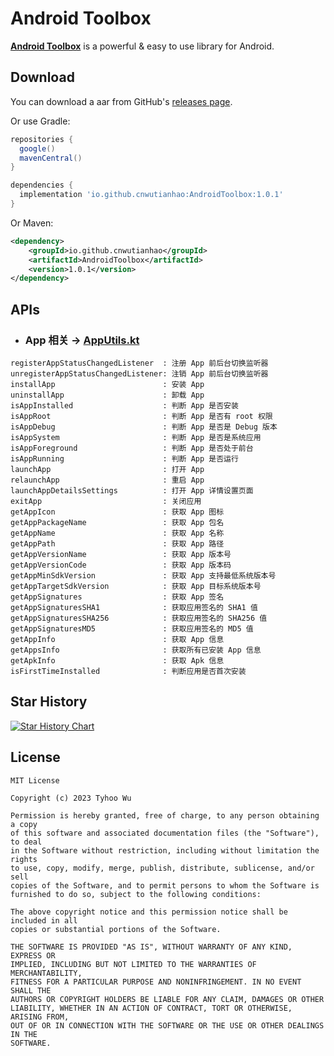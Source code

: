 # Android Toolbox

**[Android Toolbox](https://central.sonatype.com/artifact/io.github.cnwutianhao/AndroidToolbox)** is a powerful & easy to use library for Android.

## Download

You can download a aar from GitHub's [releases page](https://github.com/cnwutianhao/android-toolbox/releases).

Or use Gradle:

```gradle
repositories {
  google()
  mavenCentral()
}

dependencies {
  implementation 'io.github.cnwutianhao:AndroidToolbox:1.0.1'
}
```

Or Maven:

```xml
<dependency>
    <groupId>io.github.cnwutianhao</groupId>
    <artifactId>AndroidToolbox</artifactId>
    <version>1.0.1</version>
</dependency>
```

## APIs

* ### App 相关 -> [AppUtils.kt](https://github.com/cnwutianhao/android-toolbox/blob/main/Toolbox/library/src/main/java/com/tyhoo/android/toolbox/AppUtils.kt)
```
registerAppStatusChangedListener  : 注册 App 前后台切换监听器
unregisterAppStatusChangedListener: 注销 App 前后台切换监听器
installApp                        : 安装 App
uninstallApp                      : 卸载 App
isAppInstalled                    : 判断 App 是否安装
isAppRoot                         : 判断 App 是否有 root 权限
isAppDebug                        : 判断 App 是否是 Debug 版本
isAppSystem                       : 判断 App 是否是系统应用
isAppForeground                   : 判断 App 是否处于前台
isAppRunning                      : 判断 App 是否运行
launchApp                         : 打开 App
relaunchApp                       : 重启 App
launchAppDetailsSettings          : 打开 App 详情设置页面
exitApp                           : 关闭应用
getAppIcon                        : 获取 App 图标
getAppPackageName                 : 获取 App 包名
getAppName                        : 获取 App 名称
getAppPath                        : 获取 App 路径
getAppVersionName                 : 获取 App 版本号
getAppVersionCode                 : 获取 App 版本码
getAppMinSdkVersion               : 获取 App 支持最低系统版本号
getAppTargetSdkVersion            : 获取 App 目标系统版本号
getAppSignatures                  : 获取 App 签名
getAppSignaturesSHA1              : 获取应用签名的 SHA1 值
getAppSignaturesSHA256            : 获取应用签名的 SHA256 值
getAppSignaturesMD5               : 获取应用签名的 MD5 值
getAppInfo                        : 获取 App 信息
getAppsInfo                       : 获取所有已安装 App 信息
getApkInfo                        : 获取 Apk 信息
isFirstTimeInstalled              : 判断应用是否首次安装
```

## Star History

[![Star History Chart](https://api.star-history.com/svg?repos=cnwutianhao/android-toolbox&type=Date)](https://star-history.com/#cnwutianhao/android-toolbox&Date)

## License

```
MIT License

Copyright (c) 2023 Tyhoo Wu

Permission is hereby granted, free of charge, to any person obtaining a copy
of this software and associated documentation files (the "Software"), to deal
in the Software without restriction, including without limitation the rights
to use, copy, modify, merge, publish, distribute, sublicense, and/or sell
copies of the Software, and to permit persons to whom the Software is
furnished to do so, subject to the following conditions:

The above copyright notice and this permission notice shall be included in all
copies or substantial portions of the Software.

THE SOFTWARE IS PROVIDED "AS IS", WITHOUT WARRANTY OF ANY KIND, EXPRESS OR
IMPLIED, INCLUDING BUT NOT LIMITED TO THE WARRANTIES OF MERCHANTABILITY,
FITNESS FOR A PARTICULAR PURPOSE AND NONINFRINGEMENT. IN NO EVENT SHALL THE
AUTHORS OR COPYRIGHT HOLDERS BE LIABLE FOR ANY CLAIM, DAMAGES OR OTHER
LIABILITY, WHETHER IN AN ACTION OF CONTRACT, TORT OR OTHERWISE, ARISING FROM,
OUT OF OR IN CONNECTION WITH THE SOFTWARE OR THE USE OR OTHER DEALINGS IN THE
SOFTWARE.
```
